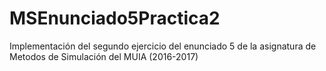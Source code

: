 # MSEnunciado5Practica2
Implementación del segundo ejercicio del enunciado 5 de la asignatura de Metodos de Simulación del MUIA (2016-2017)
